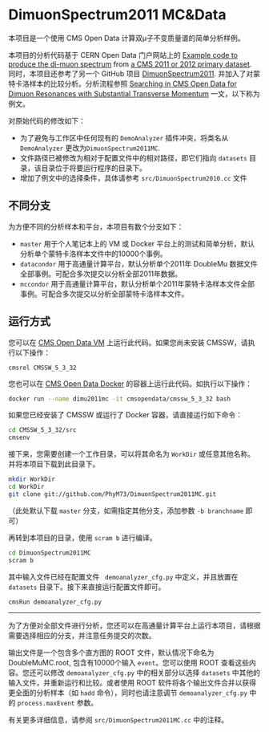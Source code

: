 # DimuonSpectrum2011 MC&Data

本项目是一个使用 CMS Open Data 计算双μ子不变质量谱的简单分析样例。

本项目的分析代码基于 CERN Open Data 门户网站上的 [Example code to produce the di-muon spectrum](http://opendata.web.cern.ch/record/5001) from [a CMS 2011 or 2012 primary dataset](http://opendata.web.cern.ch/record/14).  同时，本项目还参考了另一个 GitHub 项目 [DimuonSpectrum2011](https://github.com/cms-opendata-analyses/DimuonSpectrum2011). 并加入了对蒙特卡洛样本的比较分析。分析流程参照 [Searching in CMS Open Data for Dimuon Resonances with Substantial Transverse Momentum](https://arxiv.org/abs/1902.04222) 一文，以下称为例文。

对原始代码的修改如下：

- 为了避免与工作区中任何现有的 `DemoAnalyzer` 插件冲突，将类名从 `DemoAnalyzer` 更改为`DimuonSpectrum2011MC`.
- 文件路径已被修改为相对于配置文件中的相对路径，即它们指向 `datasets` 目录，该目录位于将要运行程序的目录下。
- 增加了例文中的选择条件，具体请参考 `src/DimuonSpectrum2010.cc` 文件



## 不同分支

为方便不同的分析样本和平台，本项目有数个分支如下：

- `master` 用于个人笔记本上的 VM 或 Docker 平台上的测试和简单分析，默认分析单个蒙特卡洛样本文件中的10000个事例。
- `datacondor` 用于高通量计算平台，默认分析单个2011年 DoubleMu 数据文件全部事例。可配合多次提交以分析全部2011年数据。
- `mccondor` 用于高通量计算平台，默认分析单个2011年蒙特卡洛样本文件全部事例。可配合多次提交以分析全部蒙特卡洛样本文件。



## 运行方式

您可以在 [CMS Open Data VM](http://opendata.web.cern.ch/VM/CMS/2010) 上运行此代码。如果您尚未安装 CMSSW，请执行以下操作：

```
cmsrel CMSSW_5_3_32
```

您也可以在 [CMS Open Data Docker](http://opendata.cern.ch/docs/cms-guide-docker) 的容器上运行此代码。如执行以下操作：

```bash
docker run --name dimu2011mc -it cmsopendata/cmssw_5_3_32 bash
```

如果您已经安装了 CMSSW 或运行了 Docker 容器，请直接运行如下命令：

```bash
cd CMSSW_5_3_32/src
cmsenv
```

接下来，您需要创建一个工作目录，可以将其命名为 `WorkDir` 或任意其他名称。并将本项目下载到此目录下。

```bash
mkdir WorkDir
cd WorkDir
git clone git://github.com/PhyM73/DimuonSpectrum2011MC.git
```

（此处默认下载 `master` 分支，如需指定其他分支，添加参数 `-b branchname` 即可）

再转到本项目的目录，使用 `scram b` 进行编译。

```bash
cd DimuonSpectrum2011MC
scram b
```

其中输入文件已经在配置文件 ` demoanalyzer_cfg.py` 中定义，并且放置在 `datasets` 目录下。接下来直接运行配置文件即可。

```bash
cmsRun demoanalyzer_cfg.py
```

---

为了方便对全部文件进行分析，您还可以在高通量计算平台上运行本项目，请根据需要选择相应的分支，并注意任务提交的次数。



输出文件是一个包含多个直方图的 ROOT 文件，默认情况下命名为 DoubleMuMC.root, 包含有10000个输入 `event`。您可以使用 ROOT 查看这些内容。您还可以修改 `demoanalyzer_cfg.py` 中的相关部分以选择 `datasets` 中其他的输入文件，并重新运行和比较。或者使用 ROOT 软件将各个输出文件合并以获得更全面的分析样本（如 `hadd` 命令），同时也请注意调节 `demoanalyzer_cfg.py` 中的 `process.maxEvent` 参数。

有关更多详细信息，请参阅 `src/DimuonSpectrum2011MC.cc` 中的注释。

